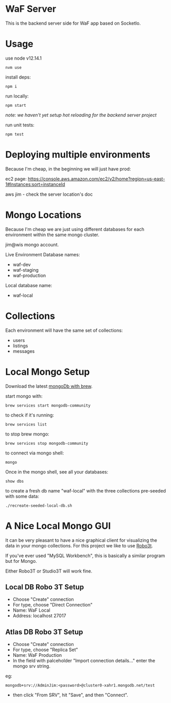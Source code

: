 # WaF Server

This is the backend server side for WaF app based on SocketIo.

# Usage

use node v12.14.1
```
nvm use
```

install deps:
```
npm i
```

run locally:
```
npm start
```

_note: we haven't yet setup hot reloading for the backend server project_

run unit tests:
```
npm test
```


# Deploying multiple environments

Because I'm cheap, in the beginning we will just have prod:

ec2 page: https://console.aws.amazon.com/ec2/v2/home?region=us-east-1#Instances:sort=instanceId

aws jim - check the server location's doc


# Mongo Locations
Because I'm cheap we are just using different databases for each environment within the same mongo cluster.

jim@wis mongo account.

Live Environment Database names:

- waf-dev
- waf-staging
- waf-production

Local database name:

- waf-local

# Collections
Each environment will have the same set of collections:

- users
- listings
- messages

# Local Mongo Setup
Download the latest [mongoDb with brew](https://github.com/mongodb/homebrew-brew).

start mongo with:
```
brew services start mongodb-community
```

to check if it's running:
```
brew services list
```

to stop brew mongo:
```
brew services stop mongodb-community
```

to connect via mongo shell:
```
mongo
```

Once in the mongo shell, see all your databases:
```
show dbs
```

to create a fresh db name "waf-local" with the three collections pre-seeded with some data:
```
./recreate-seeded-local-db.sh
```

# A Nice Local Mongo GUI
It can be very pleasant to have a nice graphical client for visualizing the data in your mongo collections. For this project we like to use [Robo3t](https://robomongo.org/).

If you've ever used "MySQL Workbench", this is basically a similar program but for Mongo.

Either Robo3T or Studio3T will work fine.

## Local DB Robo 3T Setup

- Choose "Create" connection
- For type, choose "Direct Connection"
- Name: WaF Local
- Address: localhost 27017

## Atlas DB Robo 3T Setup

- Choose "Create" connection
- For type, choose "Replica Set"
- Name: WaF Production
- In the field with palceholder "Import connection details..." enter the mongo srv string.

eg:
```
mongodb+srv://AdminJim:<password>@cluster0-xahr1.mongodb.net/test
```

- then click "From SRV", hit "Save", and then "Connect".




